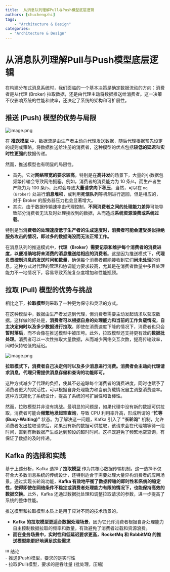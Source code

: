 ```yaml
---
title:  从消息队列理解Pull与Push模型底层逻辑 
authors: [chuchengzhi]
tags: 
    - "Architecture & Design"
categories:
  - "Architecture & Design"
---
```


# 从消息队列理解Pull与Push模型底层逻辑

在构建分布式消息系统时，我们面临的一个基本决策是确定数据流动的方向：消费者是从代理 (Broker) 拉取数据，还是由代理主动将数据推送给消费者。这一决策不仅影响系统的性能和效率，还决定了系统的架构和可扩展性。

## 推送 (Push) 模型的优势与局限

![image.png](https://initchu.oss-cn-hangzhou.aliyuncs.com/picgo/20250208132403.png)

在 **推送模型** 中，数据流是由生产者主动向代理发送数据，随后代理根据预先设定的规则或策略，将数据推送给注册的消费者，这种模型的优点包括**较低的延迟**和**实时性更强**的数据传递。

然而，推送模型也有明显的局限性。

- 首先，它对**网络带宽的要求较高**，特别是在**高并发**的场景下，大量的小数据包频繁传输会导致网络拥塞。例如，消费者的消费能力为 10 条/s，而生产者生产能力为 100 条/s，此时会导致**大量请求向下积压**，当然，可以在 `mq (Broker)` 处进行**消息堆积**，或利用**死信队列**等机制进行退回，但是相应的，对于 Broker 的服务器压力也会显著增大。
- 其次，由于数据传输速率由代理控制，**不同消费者之间的处理能力差异**可能导致部分消费者无法及时处理接收到的数据，从而造成**系统资源浪费或系统过载**。

特别是当**消费者的处理速度低于生产者的生成速度时，消费者可能会遭受类似拒绝服务攻击的情况，即过多的数据淹没而无法正常工作。**

在消息队列的推送模式中，**代理（Broker）需要记录和维护每个消费者的消费进度，以便准确地将未消费的消息推送给相应的消费者**。这是因为推送模式下，**代理负责控制消息的发送时间和数量**，确保每个消费者都能接收到它们**尚未处理**的消息。这种方式对代理的管理和协调能力要求较高，尤其是在消费者数量中多且处理能力不一地情况下，容易导致系统复杂度增加和性能瓶颈。

## 拉取 (Pull) 模型的优势与挑战

相比之下，**拉取模型**则采取了一种更为保守和灵活的方式。

在这种模型中，数据由生产者发送到代理，但消费者需要主动发起请求以获取数据。这样做的好处是，**消费者可以根据自身的处理能力和当前的工作负载情况，自主决定何时以及多少数据进行拉取**。即使在消费速度下降的情况下，消费者也只会**暂时落后**，而不会像在推送模型中被压垮。此外，拉取模型还支持更有效的**数据批处理**。消费者可以一次性拉取大量数据，从而减少网络交互次数，提高传输效率，同时保持较低的延迟。

![image.png](https://initchu.oss-cn-hangzhou.aliyuncs.com/picgo/20250208135644.png)

**拉取模式下，消费者自己决定何时以及多少消息进行消费。消费者会主动向代理请求消息，代理只需提供消息存储和查询的功能即可。**

这种方式减少了代理的负担，使其不必追踪每个消费者的消费进度，同时也赋予了消费者更大的灵活性，可以根据自身处理能力和当前负载情况自主调整消费速率。这种方式简化了系统设计，提高了系统的可扩展性和鲁棒性。

然而，拉取模型并非没有挑战。最明显的问题是，如果代理中没有新的数据可供拉取，消费者可能会**频繁地发起空查询**，导致 CPU 利用率升高，形成所谓的 **“忙等 (Busy-Waiting)”** 状态。为了解决这一问题，Kafka 引入了 **"长轮询"** 机制，允许消费者发出拉取请求后，如果没有新的数据可供拉取，该请求会在代理端等待一段时间，直到有新数据产生或达到预设的超时时间。这样既避免了频繁地空查询，有保证了数据的及时传递。

## Kafka 的选择和实践

基于上述分析，Kafka 选择了**拉取模型** 作为其核心数据传输机制。这一选择不仅符合大多数消息系统的传统设计，还特别适合于需要处理大量异构消费者的应用场景。通过实现长轮询功能，**Kafka 有效地平衡了数据传输的即时性和系统的稳定性，使得即使在网络条件不稳定或消费者处理能力有限的情况下，也能保持高效的数据交换**。此外，Kafka 还通过数据批处理和调整拉取请求的参数，进一步提高了系统的整体性能。

推送模型和拉取模型本质上是用于应对不同的技术场景的。

- **Kafka 的拉取模型更适合数据处理场景**，因为它允许消费者根据自身处理能力自主控制数据拉取的频率和数量，有效避免了消费者过载和资源浪费。
- **而在业务场景中，实时性和低延迟要求更高，RocketMq 和 RabbitMQ 的推送模型能更好地满足这些需求**

!!! 结论  
	- 推送(Push)模型，要求的是实时性  
	- 拉取(Pull)模型，要求的是吞吐量 (批处理，压缩)
